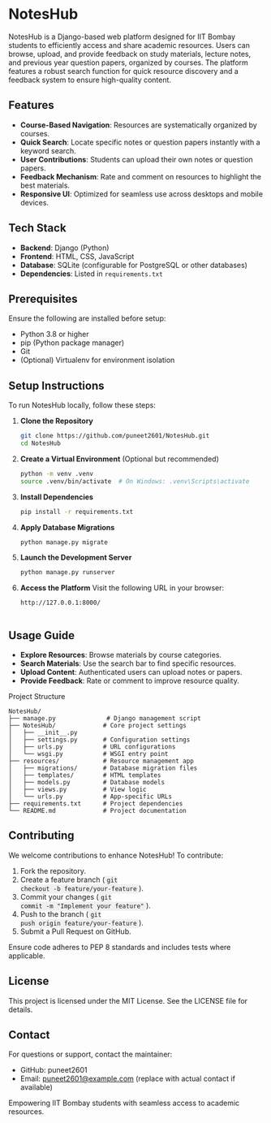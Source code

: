 # NotesHub

NotesHub is a Django-based web platform designed for IIT Bombay students to efficiently access and share academic resources. Users can browse, upload, and provide feedback on study materials, lecture notes, and previous year question papers, organized by courses. The platform features a robust search function for quick resource discovery and a feedback system to ensure high-quality content.

## Features

- **Course-Based Navigation**: Resources are systematically organized by courses.
- **Quick Search**: Locate specific notes or question papers instantly with a keyword search.
- **User Contributions**: Students can upload their own notes or question papers.
- **Feedback Mechanism**: Rate and comment on resources to highlight the best materials.
- **Responsive UI**: Optimized for seamless use across desktops and mobile devices.

## Tech Stack

- **Backend**: Django (Python)
- **Frontend**: HTML, CSS, JavaScript
- **Database**: SQLite (configurable for PostgreSQL or other databases)
- **Dependencies**: Listed in `requirements.txt`

## Prerequisites

Ensure the following are installed before setup:

- Python 3.8 or higher
- pip (Python package manager)
- Git
- (Optional) Virtualenv for environment isolation

## Setup Instructions

To run NotesHub locally, follow these steps:

1. **Clone the Repository**
   ```bash
   git clone https://github.com/puneet2601/NotesHub.git
   cd NotesHub


2. **Create a Virtual Environment** (Optional but recommended)
   ```bash
   python -m venv .venv
   source .venv/bin/activate  # On Windows: .venv\Scripts\activate


3. **Install Dependencies**
   ```bash
   pip install -r requirements.txt


4. **Apply Database Migrations**
   ```bash
   python manage.py migrate


5. **Launch the Development Server**
   ```bash
   python manage.py runserver


6. **Access the Platform** Visit the following URL in your browser:
   ```bash
   http://127.0.0.1:8000/



## Usage Guide

* **Explore Resources**: Browse materials by course categories.
* **Search Materials**: Use the search bar to find specific resources.
* **Upload Content**: Authenticated users can upload notes or papers.
* **Provide Feedback**: Rate or comment to improve resource quality.

Project Structure
```
NotesHub/
├── manage.py              # Django management script
├── NotesHub/             # Core project settings
│   ├── __init__.py
│   ├── settings.py       # Configuration settings
│   ├── urls.py           # URL configurations
│   └── wsgi.py           # WSGI entry point
├── resources/            # Resource management app
│   ├── migrations/       # Database migration files
│   ├── templates/        # HTML templates
│   ├── models.py         # Database models
│   ├── views.py          # View logic
│   └── urls.py           # App-specific URLs
├── requirements.txt      # Project dependencies
└── README.md             # Project documentation
```

## Contributing
We welcome contributions to enhance NotesHub! To contribute:

1. Fork the repository.
2. Create a feature branch (<code style="background-color: #f0f0f0; padding: 2px 4px; border-radius: 3px;">git checkout -b feature/your-feature</code>).
3. Commit your changes (<code style="background-color: #f0f0f0; padding: 2px 4px; border-radius: 3px;">git commit -m "Implement your feature"</code>).
4. Push to the branch (<code style="background-color: #f0f0f0; padding: 2px 4px; border-radius: 3px;">git push origin feature/your-feature</code>).
5. Submit a Pull Request on GitHub.

Ensure code adheres to PEP 8 standards and includes tests where applicable.

## License
This project is licensed under the MIT License. See the LICENSE file for details.

## Contact
For questions or support, contact the maintainer:

- GitHub: puneet2601
- Email: puneet2601@example.com (replace with actual contact if available)


Empowering IIT Bombay students with seamless access to academic resources.
